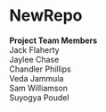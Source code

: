 # NewRepo
**Project Team Members**<br>
Jack Flaherty<br>
Jaylee Chase<br>
Chandler Phillips<br>
Veda Jammula<br>
Sam Williamson<br>
Suyogya Poudel<br>
